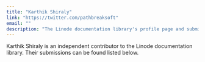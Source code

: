 ```yaml
---
title: "Karthik Shiraly"
link: "https://twitter.com/pathbreaksoft"
email: ""
description: "The Linode documentation library's profile page and submission listing for Karthik Shiraly"
---
```


Karthik Shiraly is an independent contributor to the Linode documentation library. Their submissions can be found listed below.